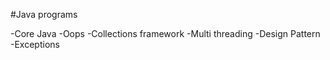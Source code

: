 #Java programs

-Core Java 
-Oops
-Collections framework
-Multi threading 
-Design Pattern
-Exceptions
